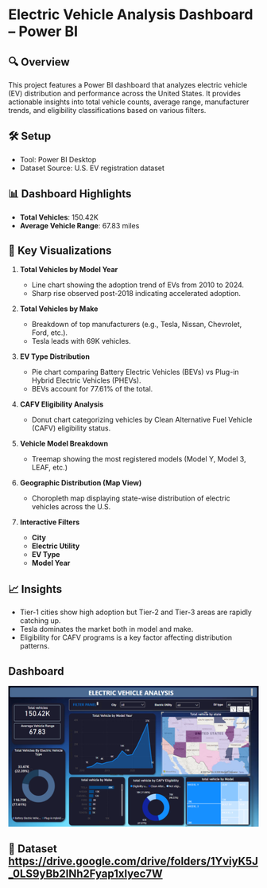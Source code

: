 
#  Electric Vehicle Analysis Dashboard – Power BI

## 🔍 Overview

This project features a Power BI dashboard that analyzes electric vehicle (EV) distribution and performance across the United States. It provides actionable insights into total vehicle counts, average range, manufacturer trends, and eligibility classifications based on various filters.

## 🛠 Setup

* Tool: Power BI Desktop
* Dataset Source: U.S. EV registration dataset 
## 📊 Dashboard Highlights

* **Total Vehicles**: 150.42K
* **Average Vehicle Range**: 67.83 miles

## 📌 Key Visualizations

1. **Total Vehicles by Model Year**

   * Line chart showing the adoption trend of EVs from 2010 to 2024.
   * Sharp rise observed post-2018 indicating accelerated adoption.

2. **Total Vehicles by Make**

   * Breakdown of top manufacturers (e.g., Tesla, Nissan, Chevrolet, Ford, etc.).
   * Tesla leads with 69K vehicles.

3. **EV Type Distribution**

   * Pie chart comparing Battery Electric Vehicles (BEVs) vs Plug-in Hybrid Electric Vehicles (PHEVs).
   * BEVs account for 77.61% of the total.

4. **CAFV Eligibility Analysis**

   * Donut chart categorizing vehicles by Clean Alternative Fuel Vehicle (CAFV) eligibility status.

5. **Vehicle Model Breakdown**

   * Treemap showing the most registered models (Model Y, Model 3, LEAF, etc.)

6. **Geographic Distribution (Map View)**

   * Choropleth map displaying state-wise distribution of electric vehicles across the U.S.

7. **Interactive Filters**

   * **City**
   * **Electric Utility**
   * **EV Type**
   * **Model Year**

## 📈 Insights

* Tier-1 cities show high adoption but Tier-2 and Tier-3 areas are rapidly catching up.
* Tesla dominates the market both in model and make.
* Eligibility for CAFV programs is a key factor affecting distribution patterns.

## Dashboard 
<p align="center">
    <img src="https://github.com/vishwa-desai12/Electric-vehicle-analysis---PowerBI-Dashboard/blob/main/electric%20vehicle%20analysis.png" alt="BlinkIt Dashboard"/>
</p>

## 🔗 Dataset https://drive.google.com/drive/folders/1YviyK5J_0LS9yBb2lNh2Fyap1xlyec7W


